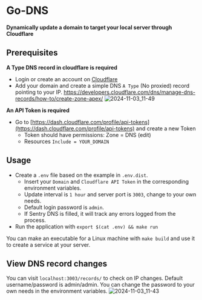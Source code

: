 # Go-DNS

**Dynamically update a domain to target your local server through Cloudflare**


## Prerequisites

**A Type DNS record in cloudflare is required**

- Login or create an account on [Cloudflare](https://www.cloudflare.com/)
- Add your domain and create a simple DNS `A Type` (No proxied) record pointing to your IP. https://developers.cloudflare.com/dns/manage-dns-records/how-to/create-zone-apex/
![2024-11-03_11-49](https://github.com/user-attachments/assets/97648c8e-bac1-42f6-850e-ce4ea73722c7)

**An API Token is required**

- Go to [https://dash.cloudflare.com/profile/api-tokens](https://dash.cloudflare.com/profile/api-tokens) and create a new Token
    - Token should have permissions: Zone = DNS (edit)
    - Resources `Include = YOUR_DOMAIN`

## Usage

- Create a `.env` file based on the example in `.env.dist`.
    - Insert your `Domain` and `Cloudflare API Token` in the corresponding environment variables.
    - Update interval is `1 hour` and server port is `3003`, change to your own needs.
    - Default login password is `admin`.
    - If Sentry DNS is filled, it will track any errors logged from the process.
- Run the application with `export $(cat .env) && make run`

You can make an executable for a Linux machine with `make build` and use it to create a service at your server.

## View DNS record changes

You can visit `localhost:3003/records/` to check on IP changes. Default username/password is admin/admin. You can change the password to your own needs in the environment variables.
![2024-11-03_11-43](https://github.com/user-attachments/assets/894d5b8e-6a25-4598-8deb-0acd5b8bbd4e)
